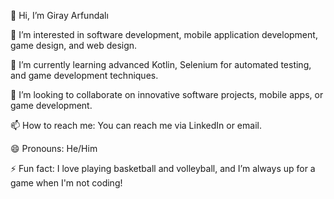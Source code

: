 👋 Hi, I’m Giray Arfundalı

👀 I’m interested in software development, mobile application development, game design, and web design.

🌱 I’m currently learning advanced Kotlin, Selenium for automated testing, and game development techniques.

💞️ I’m looking to collaborate on innovative software projects, mobile apps, or game development.

📫 How to reach me: You can reach me via LinkedIn or email.

😄 Pronouns: He/Him

⚡ Fun fact: I love playing basketball and volleyball, and I’m always up for a game when I'm not coding!

<!---
GirayArfundali/GirayArfundali is a ✨ special ✨ repository because its `README.md` (this file) appears on your GitHub profile.
You can click the Preview link to take a look at your changes.
--->
